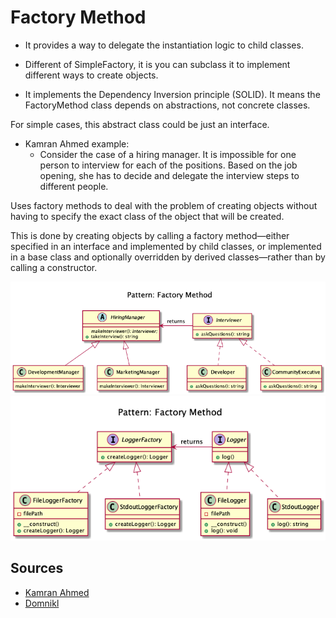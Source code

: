 # Factory Method

+ It provides a way to delegate the instantiation logic to child classes.
	
+ Different of SimpleFactory, it is you can subclass it to implement different ways to create objects.

+ It implements the Dependency Inversion principle (SOLID). It means the FactoryMethod class depends on abstractions, not concrete classes. 

For simple cases, this abstract class could be just an interface.


+ Kamran Ahmed example: 
	+ Consider the case of a hiring manager. It is impossible for one person to interview for each of the positions. Based on the job opening, she has to decide and delegate the interview steps to different people.



Uses factory methods to deal with the problem of creating objects without having to specify the exact class of the object that will be created. 

This is done by creating objects by calling a factory method—either specified in an interface and implemented by child classes, or implemented in a base class and optionally overridden by derived classes—rather than by calling a constructor.

<!-- 
Programmatic Example

Taking our hiring manager example above. First of all we have an interviewer interface and some implementations for it
Now let us create our HiringManager
Now any child can extend it and provide the required interviewer
and then it can be used as

$devManager = new DevelopmentManager();
$devManager->takeInterview(); // Output: Asking about design patterns

$marketingManager = new MarketingManager();
$marketingManager->takeInterview(); // Output: Asking about community building.
When to use?

Useful when there is some generic processing in a class but the required sub-class is dynamically decided at runtime. Or putting it in other words, when the client doesn't know what exact sub-class it might need.


## Recipe
+ Create a class 
-->

![](kamran-ahmed/diagram.png)
![](domnikl/diagram.png)

## Sources
+ [Kamran Ahmed](https://github.com/kamranahmedse/design-patterns-for-humans#-factory-method)
+ [Domnikl](https://github.com/domnikl/DesignPatternsPHP/tree/master/Creational/FactoryMethod)
